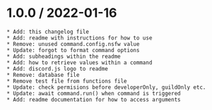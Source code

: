 1.0.0 / 2022-01-16
===================

    * Add: this changelog file
    * Add: readme with instructions for how to use
    * Remove: unused command.config.nsfw value
    * Update: forgot to format command options
    * Add: subheadings within the readme
    * Add: how to retrieve values within a command
    * Add: discord.js logo to readme
    * Remove: database file
    * Remove test file from functions file
    * Update: check permisions before developerOnly, guildOnly etc.
    * Update: await command.run() when command is triggered
    * Add: readme documentation for how to access arguments